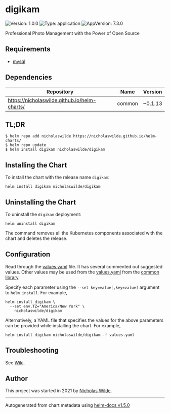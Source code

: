 # digikam

![Version: 1.0.0](https://img.shields.io/badge/Version-1.0.0-informational?style=flat-square) ![Type: application](https://img.shields.io/badge/Type-application-informational?style=flat-square) ![AppVersion: 7.3.0](https://img.shields.io/badge/AppVersion-7.3.0-informational?style=flat-square)

Professional Photo Management with the Power of Open Source

## Requirements
* [mysql](https://github.com/nicholaswilde/helm-charts/wiki/Databases)

## Dependencies

| Repository | Name | Version |
|------------|------|---------|
| https://nicholaswilde.github.io/helm-charts/ | common | ~0.1.13 |

## TL;DR
```console
$ helm repo add nicholaswilde https://nicholaswilde.github.io/helm-charts/
$ helm repo update
$ helm install digikam nicholaswilde/digikam
```

## Installing the Chart
To install the chart with the release name `digikam`:
```console
helm install digikam nicholaswilde/digikam
```

## Uninstalling the Chart
To uninstall the `digikam` deployment:
```console
helm uninstall digikam
```
The command removes all the Kubernetes components associated with the chart and deletes the release.

## Configuration

Read through the [values.yaml](./values.yaml) file. It has several commented out suggested values.
Other values may be used from the [values.yaml](../common/values.yaml) from the [common library](../common).

Specify each parameter using the `--set key=value[,key=value]` argument to `helm install`. For example,
```console
helm install digikam \
  --set env.TZ="America/New York" \
    nicholaswilde/digikam
```

Alternatively, a YAML file that specifies the values for the above parameters can be provided while installing the chart.
For example,
```console
helm install digikam nicholaswilde/digikam -f values.yaml
```

## Troubleshooting
See [Wiki](https://github.com/nicholaswilde/helm-charts/wiki/Troubleshooting).

## Author
This project was started in 2021 by [Nicholas Wilde](https://github.com/nicholaswilde).

----------------------------------------------
Autogenerated from chart metadata using [helm-docs v1.5.0](https://github.com/norwoodj/helm-docs/releases/v1.5.0)
